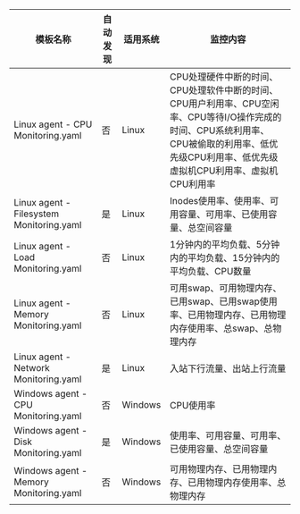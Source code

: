 

| 模板名称               | 自动发现 | 适用系统                | 监控内容  |
|------------------------|--|------------------------|-----------------------------|
| Linux agent - CPU Monitoring.yaml | 否 | Linux | CPU处理硬件中断的时间、CPU处理软件中断的时间、CPU用户利用率、CPU空闲率、CPU等待I/O操作完成的时间、CPU系统利用率、CPU被偷取的利用率、低优先级CPU利用率、低优先级虚拟机CPU利用率、虚拟机CPU利用率 |
| Linux agent - Filesystem Monitoring.yaml | 是 | Linux | Inodes使用率、使用率、可用容量、可用率、已使用容量、总空间容量 |
| Linux agent - Load Monitoring.yaml | 否 | Linux | 1分钟内的平均负载、5分钟内的平均负载、15分钟内的平均负载、CPU数量 |
| Linux agent - Memory Monitoring.yaml | 否 | Linux | 可用swap、可用物理内存、已用swap、已用swap使用率、已用物理内存、已用物理内存使用率、总swap、总物理内存 |
| Linux agent - Network Monitoring.yaml | 是 | Linux | 入站下行流量、出站上行流量 |
| Windows agent - CPU Monitoring.yaml | 否 | Windows | CPU使用率 |
| Windows agent - Disk Monitoring.yaml | 是 | Windows | 使用率、可用容量、可用率、已使用容量、总空间容量 |
| Windows agent - Memory Monitoring.yaml | 否 | Windows | 可用物理内存、已用物理内存、已用物理内存使用率、总物理内存 |